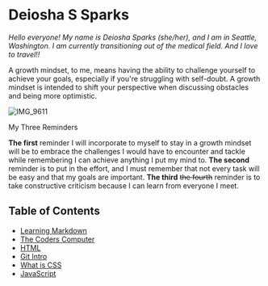 # Deiosha S Sparks

*Hello everyone! My name is Deiosha Sparks (she/her), and I am in Seattle, Washington. I am currently transitioning out of the medical field. And I love to travel!!*

A growth mindset, to me, means having the ability to challenge yourself to achieve your goals, especially if you're struggling with self-doubt. A growth mindset is intended to shift your perspective when discussing obstacles and being more optimistic.

![IMG_9611](https://user-images.githubusercontent.com/113928893/191133278-0ac6d516-273a-472d-ad94-eb347c200564.JPG)

My Three Reminders

**The first** reminder I will incorporate to myself to stay in a growth mindset will be to embrace the challenges I would have to encounter and tackle while remembering I can achieve anything I put my mind to. **The second** reminder is to put in the effort, and I must remember that not every task will be easy and that my goals are important. **The third** ~~the fourth~~ reminder is to take constructive criticism because I can learn from everyone I meet.

## Table of Contents

* [Learning Markdown](102/Class1.md)
* [The Coders Computer](102/Class2.md)
* [HTML](102/Class3.md)
* [Git Intro](102/Class4.md)
* [What is CSS](102/class5.md)
* [JavaScript](102/class6.md)
